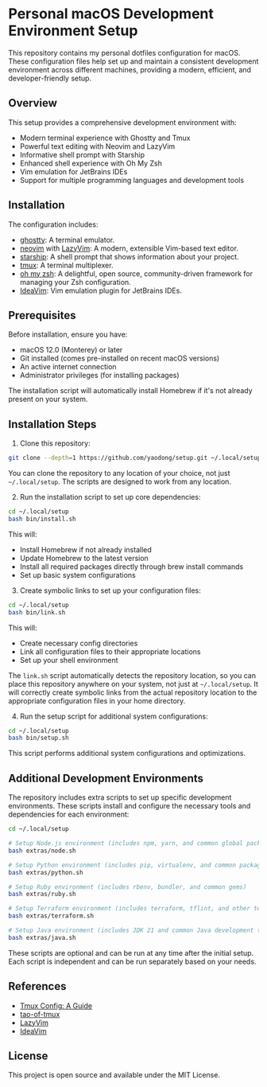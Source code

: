 # Personal macOS Development Environment Setup

This repository contains my personal dotfiles configuration for macOS. These configuration files help set up and maintain a consistent development environment across different machines, providing a modern, efficient, and developer-friendly setup.

## Overview

This setup provides a comprehensive development environment with:
- Modern terminal experience with Ghostty and Tmux
- Powerful text editing with Neovim and LazyVim
- Informative shell prompt with Starship
- Enhanced shell experience with Oh My Zsh
- Vim emulation for JetBrains IDEs
- Support for multiple programming languages and development tools

## Installation

The configuration includes:
- [ghostty](https://github.com/ghostty/ghostty): A terminal emulator.
- [neovim](https://neovim.io/) with [LazyVim](https://github.com/LazyVim/LazyVim): A modern, extensible Vim-based text editor.
- [starship](https://github.com/starship/starship): A shell prompt that shows information about your project.
- [tmux](https://github.com/tmux/tmux): A terminal multiplexer.
- [oh my zsh](https://ohmyz.sh/): A delightful, open source, community-driven framework for managing your Zsh configuration.
- [IdeaVim](https://github.com/JetBrains/ideavim): Vim emulation plugin for JetBrains IDEs.

## Prerequisites

Before installation, ensure you have:
- macOS 12.0 (Monterey) or later
- Git installed (comes pre-installed on recent macOS versions)
- An active internet connection
- Administrator privileges (for installing packages)

The installation script will automatically install Homebrew if it's not already present on your system.

## Installation Steps

1. Clone this repository:

```bash
git clone --depth=1 https://github.com/yaodong/setup.git ~/.local/setup
```

You can clone the repository to any location of your choice, not just `~/.local/setup`. The scripts are designed to work from any location.

2. Run the installation script to set up core dependencies:

```bash
cd ~/.local/setup
bash bin/install.sh
```

This will:
- Install Homebrew if not already installed
- Update Homebrew to the latest version
- Install all required packages directly through brew install commands
- Set up basic system configurations

3. Create symbolic links to set up your configuration files:

```bash
cd ~/.local/setup
bash bin/link.sh
```

This will:
- Create necessary config directories
- Link all configuration files to their appropriate locations
- Set up your shell environment

The `link.sh` script automatically detects the repository location, so you can place this repository anywhere on your system, not just at `~/.local/setup`. It will correctly create symbolic links from the actual repository location to the appropriate configuration files in your home directory.

4. Run the setup script for additional system configurations:

```bash
cd ~/.local/setup
bash bin/setup.sh
```

This script performs additional system configurations and optimizations.

## Additional Development Environments

The repository includes extra scripts to set up specific development environments. These scripts install and configure the necessary tools and dependencies for each environment:

```bash
cd ~/.local/setup

# Setup Node.js environment (includes npm, yarn, and common global packages)
bash extras/node.sh

# Setup Python environment (includes pip, virtualenv, and common packages)
bash extras/python.sh

# Setup Ruby environment (includes rbenv, bundler, and common gems)
bash extras/ruby.sh

# Setup Terraform environment (includes terraform, tflint, and other terraform tools)
bash extras/terraform.sh

# Setup Java environment (includes JDK 21 and common Java development tools)
bash extras/java.sh
```

These scripts are optional and can be run at any time after the initial setup. Each script is independent and can be run separately based on your needs.

## References

- [Tmux Config: A Guide](https://builtin.com/articles/tmux-config)
- [tao-of-tmux](https://tao-of-tmux.readthedocs.io/)
- [LazyVim](https://github.com/LazyVim/LazyVim/)
- [IdeaVim](https://github.com/JetBrains/ideavim)

## License

This project is open source and available under the MIT License.
